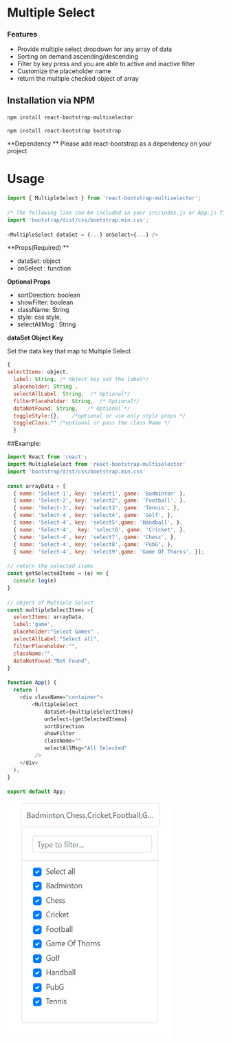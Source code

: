 # Multiple Select
### Features

- Provide  multiple select dropdown for any array of data
- Sorting on demand ascending/descending
- Filter by key press and you are able to active and inactive filter
- Customize the placeholder name 
- return the multiple checked object of array

## Installation via NPM
`npm install react-bootstrap-multiselector`

`npm install react-bootstrap bootstrap`


**Dependency **
Please add react-bootstrap as a dependency on your project

# Usage
```javascript
import { MultipleSelect } from 'react-bootstrap-multiselector';

/* The following line can be included in your src/index.js or App.js file*/
import 'bootstrap/dist/css/bootstrap.min.css';

<MultipleSelect dataSet = {...} onSelect={...} />
```
**Props(Required) **
- dataSet: object 
- onSelect : function

**Optional Props**
- sortDirection: boolean
- showFilter: boolean
- className: String
- style: css style,
- selectAllMsg : String

**dataSet Object Key**

Set the data key that map to Multiple Select
```javascript
{
selectItems: object,          
  label: String, /* Object key set the label*/
  placeholder: String ,
  selectAllLabel: String,  /* Optional*/
  filterPlaceholder: String,  /* Optional*/
  dataNotFound: String,   /* Optional */
  toggleStyle:{},    /*optional or use only style props */
  toggleClass:"" /*optional or pass the class Name */
  }
```
##Example: 

```Javascript
import React from 'react';
import MultipleSelect from 'react-bootstrap-multiselector'
import 'bootstrap/dist/css/bootstrap.min.css'

const arrayData = [
  { name: 'Select-1', key: 'select1', game: 'Badminton' },
  { name: 'Select-2', key: 'select2', game: 'Football', },
  { name: 'Select-3', key: 'select3', game: 'Tennis', },
  { name: 'Select-4', key: 'select4', game: 'Golf', },
  { name: 'Select-4', key: 'select5',game: 'Handball', },
  { name: 'Select-4',  key: 'select6', game: 'Cricket', },
  { name: 'Select-4', key: 'select7', game: 'Chess', },
  { name: 'Select-4', key: 'select8', game: 'PubG', },
  { name: 'Select-4', key: 'select9',game: 'Game Of Thorns', }];

// return the selected items 
const getSelectedItems = (e) => {
  console.log(e)
}

// object of Multiple Select
const multipleSelectItems ={
  selectItems: arrayData,
  label:'game',
  placeholder:"Select Games" ,
  selectAllLabel:"Select all",
  filterPlaceholder:"",
  className:"",
  dataNotFound:"Not Found",
}

function App() {
  return (
    <div className="container">
        <MultipleSelect 
            dataSet={multipleSelectItems} 
            onSelect={getSelectedItems} 
            sortDirection
            showFilter
            className=""
            selectAllMsg="All Selected"
         />
    </div>
  );
}

export default App;

```
![](https://raw.githubusercontent.com/amitk0055/images/master/multipleselect.png)

